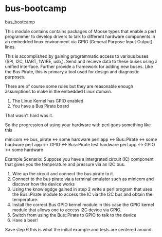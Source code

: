 bus-bootcamp
============

bus_bootcamp

This module contains contains packages of Moose types that enable a perl programmer to develop drivers to talk to different hardware components in an embedded linux environment via GPIO (General Purpose Input Output) lines.

This is accomplished by gaining programmatic access to various buses (SPI, I2C, UART, 1WIRE, usb,).  Send and recieve data to these buses using a unified interface.  Further provide a framework for adding new buses.  Like the Bus Pirate, this is primary a tool used for design and diagnostic purposes.


There are of course some rules but they are reasonable enough assumptions to make in the embedded Linux domain.
1) The Linux Kernel has GPIO enabled
2) You have a Bus Pirate board

That wasn't hard was it.

So the progression of using your hardware with perl goes something like this

minicom <-> bus_pirate <-> some hardware
perl app <-> Bus::Pirate <-> some hardware
perl app <-> GPIO <-> Bus::Pirate test hardware
perl app <-> GPIO <-> some hardware

Example Scenario: Suppose you have a intergrated circuit (IC) component that gives you the temperature and pressure via an I2C bus.

1) Wire up the circuit and connect the bus pirate to it.
2) Connect to the bus pirate via a terminal emulator such as minicom and discover how the device works
3) Using the knowlegdge gained in step 2 write a perl program that uses the Bus::Pirate module to access the IC via the I2C bus and obtain the temperature.
4) Install the correct Bus GPIO kernel module in this case the GPIO kernel module that allows one to access I2C device via GPIO.
5) Switch from using the Bus::Pirate to GPIO to talk to the device
6) Have a beer!

Save step 6 this is what the initial example and tests are centered around.
